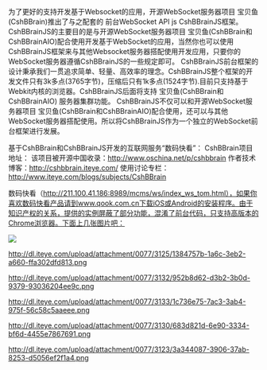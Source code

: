 为了更好的支持开发基于Websocket的应用，开源WebSocket服务器项目 宝贝鱼(CshBBrain)推出了与之配套的 前台WebSocket API js CshBBrainJS框架。CshBBrainJS的主要目的是与开源WebSocket服务器项目 宝贝鱼(CshBBrain和CshBBrainAIO)配合使用开发基于WebSocket的应用，当然你也可以使用CshBBrainJS框架来与其他Websocket服务器搭配使用开发应用，只要你的WebSocket服务器遵循CshBBrainJS的一些规定即可。
 CshBBrainJS前台框架的设计秉承我们一贯追求简单、轻量、高效率的理念。CshBBrainJS整个框架的开发文件只有3k多点(3765字节)，压缩后只有1k多点(1524字节).目前只支持基于Webkit内核的浏览器。CshBBrainJS后面将支持 宝贝鱼(CshBBrain和CshBBrainAIO) 服务器集群功能。
 CshBBrainJS不仅可以和开源WebSocket服务器项目 宝贝鱼(CshBBrain和CshBBrainAIO)配合使用，还可以与其他WebSocket服务器搭配使用。所以将CshBBrainJS作为一个独立的WebSocket前台框架进行发展。
 
基于CshBBrain和CshBBrainJS开发的互联网服务“数码快看”：
CshBBrain项目地址：
该项目被开源中国收录：http://www.oschina.net/p/cshbbrain
作者技术博客：http://cshbbrain.iteye.com/
使用讨论专栏：http://www.iteye.com/blogs/subjects/CshBBrain

数码快看（http://211.100.41.186:8989/mcms/ws/index_ws_tom.html），如果你喜欢数码快看产品请到www.qook.com.cn下载iOS或Android的安装程序。由于知识产权的关系，提供的实例屏蔽了部分功能，混淆了前台代码，只支持高版本的Chrome浏览器。下面上几张图片吧：

<img src="http://dl.iteye.com/upload/attachment/0077/3127/349cffa7-c0f6-3524-a3a3-6497a062ae6c.png"/>

http://dl.iteye.com/upload/attachment/0077/3125/1384757b-1a6c-3eb2-a660-ffa302dfd813.png

http://dl.iteye.com/upload/attachment/0077/3132/952b8d62-d3b2-3b0d-9379-93036204ee9c.png

http://dl.iteye.com/upload/attachment/0077/3133/1c736e75-7ac3-3ab4-975f-56c58c5aaeee.png

http://dl.iteye.com/upload/attachment/0077/3130/683d821d-6e90-3334-bf6d-4455e7867691.png

http://dl.iteye.com/upload/attachment/0077/3123/3a344087-3906-37ab-8253-d5056ef2f1a4.png